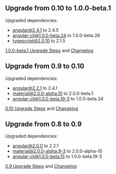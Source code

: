 ## Upgrade from 0.10 to 1.0.0-beta.1

Upgraded dependencies:
 - angular@2.4.1 to 2.4.5
 - angular-cli@1.0.0-beta.24 to 1.0.0-beta.26
 - typescript@2.0.10 to 2.1.5

[1.0.0-beta.1 Upgrade Steps](https://github.com/Teradata/covalent-quickstart/pull/34/commits) and [Changelog](https://github.com/Teradata/covalent/blob/v1.0.0-beta.1/docs/CHANGELOG.md)

## Upgrade from 0.9 to 0.10

Upgraded dependencies:
 - angular@2.2.1 to 2.4.1
 - material@2.0.0-alpha.10 to 2.0.0-beta.1
 - angular-cli@1.0.0-beta.19-3 to 1.0.0-beta.24

[0.10 Upgrade Steps](https://github.com/Teradata/covalent-quickstart/pull/26/commits) and [Changelog](https://github.com/Teradata/covalent/blob/v0.10.0/docs/CHANGELOG.md#0100-bedlington-cummerbund-2016-12-30)

## Upgrade from 0.8 to 0.9

Upgraded dependencies:
 - angular@2.0.0 to 2.2.1
 - material@2.0.0-alpha.9-3 to 2.0.0-alpha-10
 - angular-cli@1.0.0-beta.15 to 1.0.0-beta.19-3

[0.9 Upgrade Steps](https://github.com/Teradata/covalent-quickstart/pull/20/commits) and [Changelog](https://github.com/Teradata/covalent/blob/develop/docs/CHANGELOG.md#090-pallettown-cummerbund-2016-11-21)
